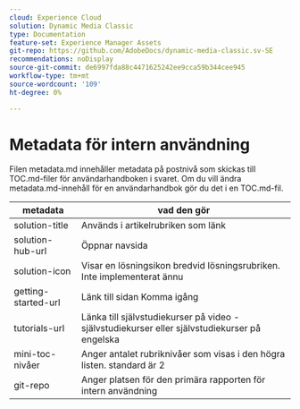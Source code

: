 ```yaml
---
cloud: Experience Cloud
solution: Dynamic Media Classic
type: Documentation
feature-set: Experience Manager Assets
git-repo: https://github.com/AdobeDocs/dynamic-media-classic.sv-SE
recommendations: noDisplay
source-git-commit: de6997fda88c4471625242ee9cca59b344cee945
workflow-type: tm+mt
source-wordcount: '109'
ht-degree: 0%

---
```



# Metadata för intern användning

Filen metadata.md innehåller metadata på postnivå som skickas till TOC.md-filer för användarhandboken i svaret. Om du vill ändra metadata.md-innehåll för en användarhandbok gör du det i en TOC.md-fil.

| metadata | vad den gör |
|--- |--- |
| solution-title | Används i artikelrubriken som länk |
| solution-hub-url | Öppnar navsida |
| solution-icon | Visar en lösningsikon bredvid lösningsrubriken. Inte implementerat ännu |
| getting-started-url | Länk till sidan Komma igång |
| tutorials-url | Länka till självstudiekurser på video - självstudiekurser eller självstudiekurser på engelska |
| mini-toc-nivåer | Anger antalet rubriknivåer som visas i den högra listen. standard är 2 |
| git-repo | Anger platsen för den primära rapporten för intern användning |
